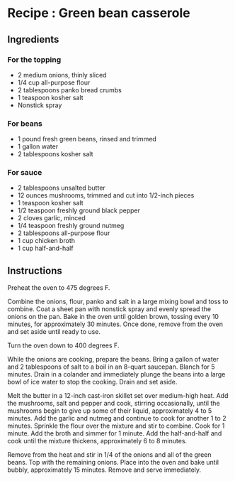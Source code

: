 # Recipe : Green bean casserole

## Ingredients

### For the topping

- 2 medium onions, thinly sliced
- 1/4 cup all-purpose flour
- 2 tablespoons panko bread crumbs
- 1 teaspoon kosher salt
- Nonstick spray

### For beans

- 1 pound fresh green beans, rinsed and trimmed
- 1 gallon water
- 2 tablespoons kosher salt

### For sauce

- 2 tablespoons unsalted butter
- 12 ounces mushrooms, trimmed and cut into 1/2-inch pieces
- 1 teaspoon kosher salt
- 1/2 teaspoon freshly ground black pepper
- 2 cloves garlic, minced
- 1/4 teaspoon freshly ground nutmeg
- 2 tablespoons all-purpose flour
- 1 cup chicken broth
- 1 cup half-and-half

## Instructions

Preheat the oven to 475 degrees F.

Combine the onions, flour, panko and salt in a large mixing bowl and toss to combine. Coat a sheet pan with nonstick spray and evenly spread the onions on the pan. Bake in the oven until golden brown, tossing every 10 minutes, for approximately 30 minutes. Once done, remove from the oven and set aside until ready to use.

Turn the oven down to 400 degrees F.

While the onions are cooking, prepare the beans. Bring a gallon of water and 2 tablespoons of salt to a boil in an 8-quart saucepan. Blanch for 5 minutes. Drain in a colander and immediately plunge the beans into a large bowl of ice water to stop the cooking. Drain and set aside.

Melt the butter in a 12-inch cast-iron skillet set over medium-high heat. Add the mushrooms, salt and pepper and cook, stirring occasionally, until the mushrooms begin to give up some of their liquid, approximately 4 to 5 minutes. Add the garlic and nutmeg and continue to cook for another 1 to 2 minutes. Sprinkle the flour over the mixture and stir to combine. Cook for 1 minute. Add the broth and simmer for 1 minute. Add the half-and-half and cook until the mixture thickens, approximately 6 to 8 minutes.

Remove from the heat and stir in 1/4 of the onions and all of the green beans. Top with the remaining onions. Place into the oven and bake until bubbly, approximately 15 minutes. Remove and serve immediately.
